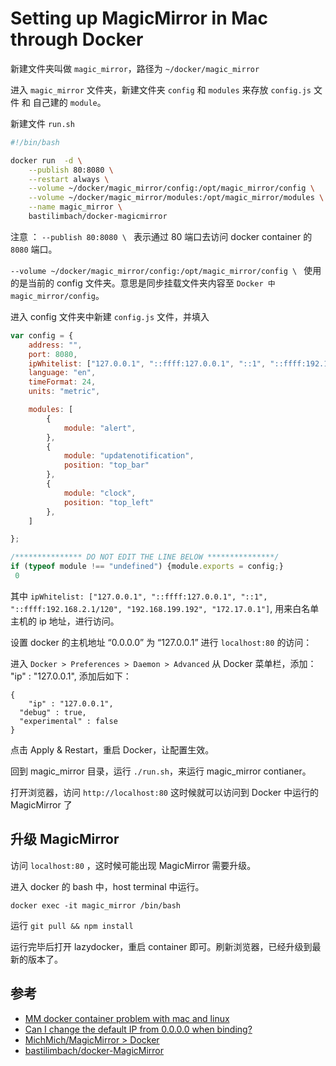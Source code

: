 # Setting up MagicMirror in Mac through Docker

新建文件夹叫做 `magic_mirror`，路径为 `~/docker/magic_mirror`

进入 `magic_mirror` 文件夹，新建文件夹 `config` 和 `modules` 来存放 `config.js` 文件 和 自己建的 `module`。

新建文件 `run.sh`

```bash 
#!/bin/bash

docker run  -d \
	--publish 80:8080 \
	--restart always \
	--volume ~/docker/magic_mirror/config:/opt/magic_mirror/config \
	--volume ~/docker/magic_mirror/modules:/opt/magic_mirror/modules \
	--name magic_mirror \
    bastilimbach/docker-magicmirror
```

注意 ：
`--publish 80:8080 \ ` 表示通过 80 端口去访问 docker container 的 `8080` 端口。

`--volume ~/docker/magic_mirror/config:/opt/magic_mirror/config \ ` 使用的是当前的 config 文件夹。意思是同步挂载文件夹内容至 `Docker 中 magic_mirror/config`。

进入 config 文件夹中新建 `config.js` 文件，并填入

```javascript
var config = {
	address: "",
	port: 8080,
  	ipWhitelist: ["127.0.0.1", "::ffff:127.0.0.1", "::1", "::ffff:192.168.2.1/120", "192.168.199.192", "172.17.0.1"],
	language: "en",
	timeFormat: 24,
	units: "metric",

	modules: [
		{
			module: "alert",
		},
		{
			module: "updatenotification",
			position: "top_bar"
		},
		{
			module: "clock",
			position: "top_left"
		},
	]

};

/*************** DO NOT EDIT THE LINE BELOW ***************/
if (typeof module !== "undefined") {module.exports = config;}
 0
```

其中 `ipWhitelist: ["127.0.0.1", "::ffff:127.0.0.1", "::1", "::ffff:192.168.2.1/120", "192.168.199.192", "172.17.0.1"]`, 用来白名单主机的 ip 地址，进行访问。

设置 docker 的主机地址 “0.0.0.0” 为 “127.0.0.1” 进行 `localhost:80` 的访问：

进入 `Docker > Preferences > Daemon > Advanced` 从 Docker 菜单栏，添加：
"ip" : "127.0.0.1",
添加后如下：
```
{
	"ip" : "127.0.0.1",
  "debug" : true,
  "experimental" : false
}
```

点击 Apply & Restart，重启 Docker，让配置生效。

回到 magic_mirror 目录，运行 `./run.sh`，来运行 magic_mirror contianer。

打开浏览器，访问 `http://localhost:80` 这时候就可以访问到 Docker 中运行的 MagicMirror 了

## 升级 MagicMirror

访问 `localhost:80` ，这时候可能出现 MagicMirror 需要升级。

进入 docker 的 bash 中，host terminal 中运行。


```
docker exec -it magic_mirror /bin/bash
```

运行 `git pull && npm install`

运行完毕后打开 lazydocker，重启 container 即可。刷新浏览器，已经升级到最新的版本了。


## 参考
- [MM docker container problem with mac and linux](https://forum.magicmirror.builders/topic/6652/mm-docker-container-problem-with-mac-and-linux?page=1)
- [Can I change the default IP from 0.0.0.0 when binding?](https://forums.docker.com/t/can-i-change-the-default-ip-from-0-0-0-0-when-binding/30358/3)
- [MichMich/MagicMirror > Docker](https://github.com/MichMich/MagicMirror#docker)
- [bastilimbach/docker-MagicMirror](https://github.com/bastilimbach/docker-MagicMirror)

